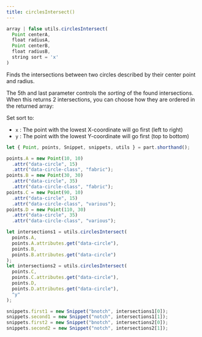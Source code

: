 ```yaml
---
title: circlesIntersect()
---
```


```js
array | false utils.circlesIntersect(
  Point centerA, 
  float radiusA, 
  Point centerB, 
  float radiusB, 
  string sort = 'x'
)
```

Finds the intersections between two circles described by their center point and radius.

The 5th and last parameter controls the *sorting* of the found intersections.
When this returns 2 intersections, you can choose how they are ordered in the returned array:

Set sort to:

 - `x` : The point with the lowest X-coordinate will go first (left to right)
 - `y` : The point with the lowest Y-coordinate will go first (top to bottom)

<Example part="utils_circlesintersect" caption="A Utils.circlesIntersect() example" />

```js
let { Point, points, Snippet, snippets, utils } = part.shorthand();

points.A = new Point(10, 10)
  .attr("data-circle", 15)
  .attr("data-circle-class", "fabric");
points.B = new Point(30, 30)
  .attr("data-circle", 35)
  .attr("data-circle-class", "fabric");
points.C = new Point(90, 10)
  .attr("data-circle", 15)
  .attr("data-circle-class", "various");
points.D = new Point(110, 30)
  .attr("data-circle", 35)
  .attr("data-circle-class", "various");

let intersections1 = utils.circlesIntersect(
  points.A,
  points.A.attributes.get("data-circle"),
  points.B,
  points.B.attributes.get("data-circle")
);
let intersections2 = utils.circlesIntersect(
  points.C,
  points.C.attributes.get("data-circle"),
  points.D,
  points.D.attributes.get("data-circle"),
  "y"
);

snippets.first1 = new Snippet("bnotch", intersections1[0]);
snippets.second1 = new Snippet("notch", intersections1[1]);
snippets.first2 = new Snippet("bnotch", intersections2[0]);
snippets.second2 = new Snippet("notch", intersections2[1]);
```

